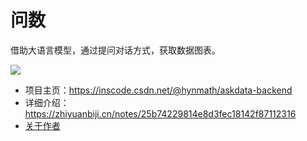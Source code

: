 # 问数

借助大语言模型，通过提问对话方式，获取数据图表。

![](https://csdn-665-inscode.s3.cn-north-1.jdcloud-oss.com/inscode/202307/anonymous/1688434213028-07085357-ThxXCd72KZd4rSE2l3WAvGTxKAUFhNA1/large)

- 项目主页：<https://inscode.csdn.net/@hynmath/askdata-backend>
- 详细介绍：<https://zhiyuanbiji.cn/notes/25b74229814e8d3fec18142f87112316>
- [关于作者](../../common/contact)
